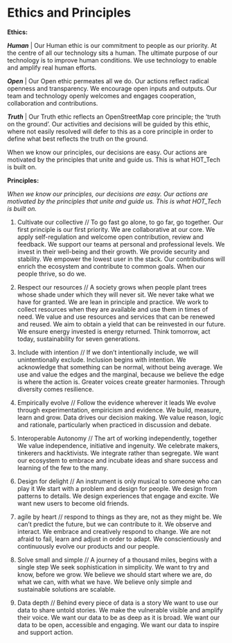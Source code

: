 # Ethics and Principles

**Ethics:**

***Human*** | Our Human ethic is our commitment to people as our priority. At the centre of all our technology sits a human. The ultimate purpose of our technology is to improve human conditions. We use technology to enable and amplify real human efforts.

***Open*** | Our Open ethic permeates all we do. Our actions  reflect radical openness and transparency. We encourage open inputs and outputs. Our team and technology openly welcomes and engages cooperation, collaboration and contributions.

***Truth*** | Our Truth ethic reflects an OpenStreetMap core principle; the ‘truth on the ground’. Our activities and decisions will be guided by this ethic, where not easily resolved will defer to this as a core principle in order to define what best reflects the truth on the ground.
 

When we know our principles, our decisions are easy. Our actions are motivated by the principles that unite and guide us. This is what HOT_Tech is built on.

**Principles:**

*When we know our principles, our decisions are easy. Our actions are motivated by the principles that unite and guide us. This is what HOT_Tech is built on.*

1. Cultivate our collective // To go fast go alone, to go far, go together. 
Our first principle is our first priority.  We are collaborative at our core. We apply self-regulation and welcome open contribution, review and feedback. We support our teams at personal and professional levels. We invest in their well-being and their growth. We provide security and stability. We empower the lowest user in the stack. Our contributions will enrich the ecosystem and contribute to common goals. When our people thrive, so do we.

2. Respect our resources // A society grows when people plant trees whose shade under which they will never sit. 
We never take what we have for granted. We are lean in principle and practice. We work to collect resources when they are available and use them in times of need. We value and use resources and services that can be renewed and reused. We aim to obtain a yield that can be reinvested in our future. We ensure energy invested is energy returned. Think tomorrow, act today, sustainability for seven generations.

3. Include with intention // If we don’t intentionally include, we will unintentionally exclude. 
Inclusion begins with intention. We acknowledge that something can be normal, without being average. We use and value the edges and the marginal, because we believe the edge is where the action is. Greater voices create greater harmonies. Through diversity comes resilience. 

4. Empirically evolve // Follow the evidence wherever it leads
We evolve through experimentation, empiricism and evidence. We build, measure, learn and grow. Data drives our decision making. We value reason, logic and rationale, particularly when practiced in discussion and debate. 

5. Interoperable Autonomy // The art of working independently, together
We value independence, initiative and ingenuity. We celebrate makers, tinkerers and hacktivists. We integrate rather than segregate. We want our ecosystem to embrace and incubate ideas and share success and learning of the few to the many. 

6. Design for delight // An instrument is only musical to someone who can play it
We start with a problem and design for people. We design from patterns to details. We design experiences that engage and excite.  We want new users to become old friends.

7. agile by heart // respond to things as they are, not as they might be.
We can’t predict the future, but we can contribute to it. We observe and interact. We embrace and creatively respond to change. We are not afraid to fail, learn and adjust in order to adapt. We conscientiously and continuously evolve our products and our people.

8. Solve small and simple // A journey of a thousand miles, begins with a single step
We seek sophistication in simplicity. We want to try and know, before we grow. We believe we should start where we are, do what we can, with what we have. We believe only simple and sustainable solutions are scalable.

9. Data depth // Behind every piece of data is a story
We want to use our data to share untold stories. We make the vulnerable visible and amplify their voice. We want our data to be as deep as it is broad. We want our data to be open, accessible and engaging. We want our data to inspire and support action.
